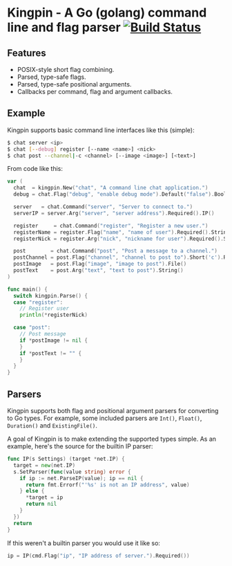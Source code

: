 # Kingpin - A Go (golang) command line and flag parser [![Build Status](https://travis-ci.org/alecthomas/kingpin.png)](https://travis-ci.org/alecthomas/kingpin)

## Features

- POSIX-style short flag combining.
- Parsed, type-safe flags.
- Parsed, type-safe positional arguments.
- Callbacks per command, flag and argument callbacks.

## Example

Kingpin supports basic command line interfaces like this (simple):

```bash
$ chat server <ip>
$ chat [--debug] register [--name <name>] <nick>
$ chat post --channel|-c <channel> [--image <image>] [<text>]
```

From code like this:

```go
var (
  chat  = kingpin.New("chat", "A command line chat application.")
  debug = chat.Flag("debug", "enable debug mode").Default("false").Bool()

  server   = chat.Command("server", "Server to connect to.")
  serverIP = server.Arg("server", "server address").Required().IP()

  register     = chat.Command("register", "Register a new user.")
  registerName = register.Flag("name", "name of user").Required().String()
  registerNick = register.Arg("nick", "nickname for user").Required().String()

  post        = chat.Command("post", "Post a message to a channel.")
  postChannel = post.Flag("channel", "channel to post to").Short('c').Required().String()
  postImage   = post.Flag("image", "image to post").File()
  postText    = post.Arg("text", "text to post").String()
)

func main() {
  switch kingpin.Parse() {
  case "register":
    // Register user
    println(*registerNick)

  case "post":
    // Post message
    if *postImage != nil {
    }
    if *postText != "" {
    }
  }
}
```

## Parsers

Kingpin supports both flag and positional argument parsers for converting to
Go types. For example, some included parsers are `Int()`, `Float()`,
`Duration()` and `ExistingFile()`.

A goal of Kingpin is to make extending the supported types simple. As an
example, here's the source for the builtin IP parser:

```go
func IP(s Settings) (target *net.IP) {
  target = new(net.IP)
  s.SetParser(func(value string) error {
    if ip := net.ParseIP(value); ip == nil {
      return fmt.Errorf("'%s' is not an IP address", value)
    } else {
      *target = ip
      return nil
    }
  })
  return
}
```

If this weren't a builtin parser you would use it like so:

```go
ip = IP(cmd.Flag("ip", "IP address of server.").Required())
```
